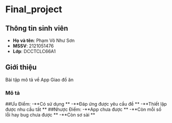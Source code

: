 # Final_project

## Thông tin sinh viên
- **Họ và tên**:  Phạm Võ Như Sơn
- **MSSV**:  2121051476
- **Lớp**:  DCCTCLC66A1
## Giới thiệu
Bài tập mô tả về App Giao đồ ăn 
### Mô tả
##Ưu Điểm:
-**Có sử dụng **
-**Đáp ứng được yêu cầu đề **
-**Thiết lập được nhu cầu tất **
##Nhược Điểm:
-**App chưa được **
-**Còn mỗi số lỗi hay bug chưa được **
-**Còn sơ sài **
